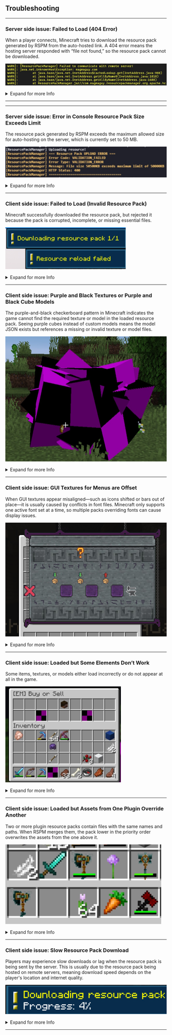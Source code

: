 ## Troubleshooting

---

### Server side issue: Failed to Load (404 Error)

When a player connects, Minecraft tries to download the resource pack generated by RSPM from the auto-hosted link. A 404 error means the hosting server responded with “file not found,” so the resource pack cannot be downloaded.

![rspm_failed_to_reach_server.jpg](../../../img/wiki/rspm_failed_to_reach_server.jpg)

<details>  
<summary>Expand for more Info</summary>  

**Important note:**  
This hosting service is internal to RSPM and not configurable by server admins. The download link is generated automatically.

**Common causes:**  
- The hosting service is temporarily down or unreachable.  
- The resource pack failed to upload correctly during generation.  
- The link is blocked by a firewall, ISP, or network restrictions (common in schools or workplaces).  

**How to fix:**  
1. Have the affected player copy the resource pack URL from their Minecraft chat or console and try to open it in a web browser.  
2. If it loads correctly in the browser but not in Minecraft, the player may have a caching issue; restarting Minecraft usually resolves this.  
3. If the link does not open in the browser, try regenerating the resource pack by running `/rspm reload` on the server and then rejoin.  
4. If all players experience this issue, it may indicate that the hosting service is temporarily unavailable, wait and try again later.  

</details>

---

---

### Server side issue: Error in Console Resource Pack Size Exceeds Limit

The resource pack generated by RSPM exceeds the maximum allowed size for auto-hosting on the server, which is currently set to 50 MB.

![rspm_resource_pack_size_limit.jpg](../../../img/wiki/rspm_resource_pack_size_limit.jpg)

<details>  
<summary>Expand for more Info</summary>  

**Common causes:**  
- Adding too many or very large resource packs to be merged.  
- Including high-resolution textures or large custom models that increase pack size.

**How to fix:**  
- Remove or reduce the size of some resource packs or assets.  
- Optimize textures and models to be smaller in file size.  
- Consider disabling auto-hosting in the `config.yml` and hosting the resource pack yourself using an external web host.

**Note:**  
The 50 MB size limit is set to ensure reliable and fast downloads for players and is subject to change based on hosting provider policies.

</details>

---

### Client side issue: Failed to Load (Invalid Resource Pack)

Minecraft successfully downloaded the resource pack, but rejected it because the pack is corrupted, incomplete, or missing essential files.

![rspm.jpg](../../../img/wiki/rspm_rp_failed.jpg)

<details>  
<summary>Expand for more Info</summary>  

**Common causes:**  
- The merging process failed due to incompatible resource packs from different plugins.  
- One or more source packs contain malformed files, such as broken JSON files or invalid `mcmeta` files.  
- Asset file paths exceed Minecraft’s maximum allowed folder depth or include illegal characters.

**How to fix:**  
1. Run `/rspm reload` to force a clean regeneration of the merged resource pack.  
2. Temporarily remove any recently added plugins that add resource packs, then try again to see if the issue resolves.  
3. Add those plugins back one by one, testing after each, to identify which resource pack is causing the problem.  
4. Check the RSPM server logs for warnings about merge conflicts or missing files, which can help pinpoint the source of the issue.  

</details>

---

### Client side issue: Purple and Black Textures or Purple and Black Cube Models

The purple-and-black checkerboard pattern in Minecraft indicates the game cannot find the required texture or model in the loaded resource pack. Seeing purple cubes instead of custom models means the model JSON exists but references a missing or invalid texture or model files.

![rspm_purple_and_black_squares.jpg](../../../img/wiki/rspm_purple_and_black_squares.jpg)

<details>  
<summary>Expand for more Info</summary>  

**Common causes:**  
- The required texture was not included in the merged resource pack.  
- The model JSON file points to an incorrect or outdated texture path.  
- Conflicts between multiple plugin resource packs where one pack overwrites another’s assets.

**How to fix:**  
1. Use the `priorityOrder` list in `config.yml` to make sure the correct resource pack has precedence during merging.  
2. Verify the missing texture file is present in the original source resource pack.  
3. Check the model JSON file to confirm its texture path matches the actual file location in the pack.  
4. After making corrections, run `/rspm reload` to regenerate the merged pack and test again.

</details>

---

### Client side issue: GUI Textures for Menus are Offset

When GUI textures appear misaligned—such as icons shifted or bars out of place—it is usually caused by conflicts in font files. Minecraft only supports one active font set at a time, so multiple packs overriding fonts can cause display issues.

![rspm_offset_textures.jpg](../../../img/wiki/rspm_offset_textures.jpg)

<details>  
<summary>Expand for more Info</summary>  

**Common causes:**  
- Several plugin resource packs modify `font/default.json` or related font files.  
- RSPM merges these without a clear priority set for which font to use.

**How to fix:**  
1. Open `plugins/ResourcePackManager/config.yml` and find the `priorityOrder` section.  
2. Move the plugin pack whose fonts you want to preserve to the top of the list.  
3. Run `/rspm reload` to regenerate the merged resource pack.  

**Note:** It is not possible to fully merge multiple font files in Minecraft—only one font set will take effect, so priority must be chosen.

</details>

---

### Client side issue: Loaded but Some Elements Don’t Work

Some items, textures, or models either load incorrectly or do not appear at all in the game.

![rspm.jpg](../../../img/wiki/rspm_missing_elements.jpg)

<details>  
<summary>Expand for more Info</summary>  

**Common causes:**  
- Mismatch between the Minecraft client version and the server version. Usually between version 1.21.3 and 1.21.4.  
- Use of ViaVersion or similar plugins that allow clients with unsupported versions to connect.  
- Resource packs using newer model formats that older clients cannot handle, or vice versa.

**How to fix:**  
1. Make sure all players use the same Minecraft version as the server.  
2. If you have ViaVersion installed, know that some assets may not work properly until full compatibility is added.  
3. Keep both client and server resource pack features within the same supported Minecraft version range to avoid conflicts.

</details>

---

### Client side issue: Loaded but Assets from One Plugin Override Another

Two or more plugin resource packs contain files with the same names and paths. When RSPM merges them, the pack lower in the priority order overwrites the assets from the one above it.

![rspm.jpg](../../../img/wiki/rspm_assets_override.jpg)

<details>  
<summary>Expand for more Info</summary>  

**How to fix:**  
1. Open `plugins/ResourcePackManager/config.yml`.  
2. In the `priorityOrder` list, move the plugin whose assets you want to keep higher up, above the conflicting ones.  
3. Run `/rspm reload` to regenerate the merged resource pack.

**Note:**  
On Minecraft versions before 1.21.4, some conflicts cannot be perfectly resolved by priority alone. In such cases, manual merging or editing of the source resource packs may be necessary.

</details>

---

### Client side issue: Slow Resource Pack Download

Players may experience slow downloads or lag when the resource pack is being sent by the server. This is usually due to the resource pack being hosted on remote servers, meaning download speed depends on the player's location and internet quality.

![rspm_slow_rp_download.jpg](../../../img/wiki/rspm_slow_rp_download.jpg)

<details>  
<summary>Expand for more Info</summary>  

**Common causes:**  
- Player is located far from the hosting server geographically.  
- The player's internet connection is slow or unstable.  
- Temporary network congestion between the player and the hosting server.  

**How to fix or mitigate:**  
1. Encourage players to check their internet connection speed and stability.  
2. Players can try connecting from a different network or location to see if the speed improves.  
3. If slow downloads are a persistent problem, consider hosting the resource pack on an alternative hosting service closer to your player base. You can disable RSPM’s auto-hosting in the config and provide a direct resource pack URL in `server.properties`.  
4. Make sure the resource pack size is optimized and not larger than necessary to minimize download time.  

**Note:**  
Unfortunately, due to the nature of remote hosting, some players will experience slower downloads based on factors outside server control.

</details>

---
